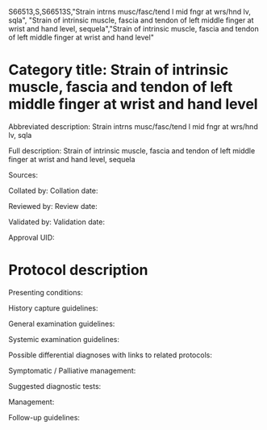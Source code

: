 S66513,S,S66513S,"Strain intrns musc/fasc/tend l mid fngr at wrs/hnd lv, sqla", "Strain of intrinsic muscle, fascia and tendon of left middle finger at wrist and hand level, sequela","Strain of intrinsic muscle, fascia and tendon of left middle finger at wrist and hand level"
# Category title: Strain of intrinsic muscle, fascia and tendon of left middle finger at wrist and hand level

Abbreviated description: Strain intrns musc/fasc/tend l mid fngr at wrs/hnd lv, sqla

Full description: Strain of intrinsic muscle, fascia and tendon of left middle finger at wrist and hand level, sequela

Sources:

Collated by:
Collation date:

Reviewed by:
Review date:

Validated by:
Validation date:

Approval UID:

# Protocol description

Presenting conditions:

History capture guidelines:

General examination guidelines:

Systemic examination guidelines:

Possible differential diagnoses with links to related protocols:

Symptomatic / Palliative management:

Suggested diagnostic tests:

Management:

Follow-up guidelines:
